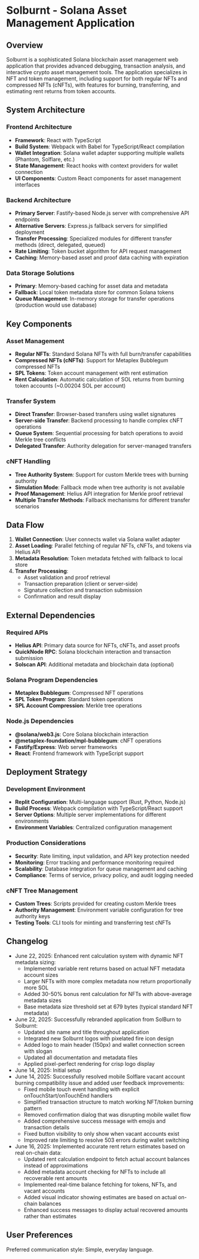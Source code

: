 # Solburnt - Solana Asset Management Application

## Overview

Solburnt is a sophisticated Solana blockchain asset management web application that provides advanced debugging, transaction analysis, and interactive crypto asset management tools. The application specializes in NFT and token management, including support for both regular NFTs and compressed NFTs (cNFTs), with features for burning, transferring, and estimating rent returns from token accounts.

## System Architecture

### Frontend Architecture
- **Framework**: React with TypeScript
- **Build System**: Webpack with Babel for TypeScript/React compilation
- **Wallet Integration**: Solana wallet adapter supporting multiple wallets (Phantom, Solflare, etc.)
- **State Management**: React hooks with context providers for wallet connection
- **UI Components**: Custom React components for asset management interfaces

### Backend Architecture
- **Primary Server**: Fastify-based Node.js server with comprehensive API endpoints
- **Alternative Servers**: Express.js fallback servers for simplified deployment
- **Transfer Processing**: Specialized modules for different transfer methods (direct, delegated, queued)
- **Rate Limiting**: Token bucket algorithm for API request management
- **Caching**: Memory-based asset and proof data caching with expiration

### Data Storage Solutions
- **Primary**: Memory-based caching for asset data and metadata
- **Fallback**: Local token metadata store for common Solana tokens
- **Queue Management**: In-memory storage for transfer operations (production would use database)

## Key Components

### Asset Management
- **Regular NFTs**: Standard Solana NFTs with full burn/transfer capabilities
- **Compressed NFTs (cNFTs)**: Support for Metaplex Bubblegum compressed NFTs
- **SPL Tokens**: Token account management with rent estimation
- **Rent Calculation**: Automatic calculation of SOL returns from burning token accounts (~0.00204 SOL per account)

### Transfer System
- **Direct Transfer**: Browser-based transfers using wallet signatures
- **Server-side Transfer**: Backend processing to handle complex cNFT operations
- **Queue System**: Sequential processing for batch operations to avoid Merkle tree conflicts
- **Delegated Transfer**: Authority delegation for server-managed transfers

### cNFT Handling
- **Tree Authority System**: Support for custom Merkle trees with burning authority
- **Simulation Mode**: Fallback mode when tree authority is not available
- **Proof Management**: Helius API integration for Merkle proof retrieval
- **Multiple Transfer Methods**: Fallback mechanisms for different transfer scenarios

## Data Flow

1. **Wallet Connection**: User connects wallet via Solana wallet adapter
2. **Asset Loading**: Parallel fetching of regular NFTs, cNFTs, and tokens via Helius API
3. **Metadata Resolution**: Token metadata fetched with fallback to local store
4. **Transfer Processing**: 
   - Asset validation and proof retrieval
   - Transaction preparation (client or server-side)
   - Signature collection and transaction submission
   - Confirmation and result display

## External Dependencies

### Required APIs
- **Helius API**: Primary data source for NFTs, cNFTs, and asset proofs
- **QuickNode RPC**: Solana blockchain interaction and transaction submission
- **Solscan API**: Additional metadata and blockchain data (optional)

### Solana Program Dependencies
- **Metaplex Bubblegum**: Compressed NFT operations
- **SPL Token Program**: Standard token operations
- **SPL Account Compression**: Merkle tree operations

### Node.js Dependencies
- **@solana/web3.js**: Core Solana blockchain interaction
- **@metaplex-foundation/mpl-bubblegum**: cNFT operations
- **Fastify/Express**: Web server frameworks
- **React**: Frontend framework with TypeScript support

## Deployment Strategy

### Development Environment
- **Replit Configuration**: Multi-language support (Rust, Python, Node.js)
- **Build Process**: Webpack compilation with TypeScript/React support
- **Server Options**: Multiple server implementations for different environments
- **Environment Variables**: Centralized configuration management

### Production Considerations
- **Security**: Rate limiting, input validation, and API key protection needed
- **Monitoring**: Error tracking and performance monitoring required
- **Scalability**: Database integration for queue management and caching
- **Compliance**: Terms of service, privacy policy, and audit logging needed

### cNFT Tree Management
- **Custom Trees**: Scripts provided for creating custom Merkle trees
- **Authority Management**: Environment variable configuration for tree authority keys
- **Testing Tools**: CLI tools for minting and transferring test cNFTs

## Changelog

- June 22, 2025: Enhanced rent calculation system with dynamic NFT metadata sizing:
  - Implemented variable rent returns based on actual NFT metadata account sizes
  - Larger NFTs with more complex metadata now return proportionally more SOL
  - Added 30-50% bonus rent calculation for NFTs with above-average metadata sizes
  - Base metadata size threshold set at 679 bytes (typical standard NFT metadata)
- June 22, 2025: Successfully rebranded application from SolBurn to Solburnt:
  - Updated site name and title throughout application
  - Integrated new Solburnt logos with pixelated fire icon design
  - Added logo to main header (150px) and wallet connection screen with slogan
  - Updated all documentation and metadata files
  - Applied pixel-perfect rendering for crisp logo display
- June 14, 2025: Initial setup
- June 14, 2025: Successfully resolved mobile Solflare vacant account burning compatibility issue and added user feedback improvements:
  - Fixed mobile touch event handling with explicit onTouchStart/onTouchEnd handlers
  - Simplified transaction structure to match working NFT/token burning pattern
  - Removed confirmation dialog that was disrupting mobile wallet flow
  - Added comprehensive success message with emojis and transaction details
  - Fixed button visibility to only show when vacant accounts exist
  - Improved rate limiting to resolve 503 errors during wallet switching
- June 16, 2025: Implemented accurate rent return estimates based on real on-chain data:
  - Updated rent calculation endpoint to fetch actual account balances instead of approximations
  - Added metadata account checking for NFTs to include all recoverable rent amounts
  - Implemented real-time balance fetching for tokens, NFTs, and vacant accounts
  - Added visual indicator showing estimates are based on actual on-chain balances
  - Enhanced success messages to display actual recovered amounts rather than estimates

## User Preferences

Preferred communication style: Simple, everyday language.